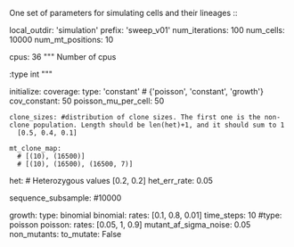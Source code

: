 One set of parameters for simulating cells and their lineages
::

  local_outdir: 'simulation'
  prefix: 'sweep_v01'
  num_iterations: 100
  num_cells: 10000
  num_mt_positions: 10

  cpus: 36
  """ Number of cpus

  :type int
  """

  initialize:
    coverage:
      type: 'constant' # {'poisson', 'constant', 'growth'}
      cov_constant: 50
      poisson_mu_per_cell: 50

    clone_sizes: #distribution of clone sizes. The first one is the non-clone population. Length should be len(het)+1, and it should sum to 1
      [0.5, 0.4, 0.1]

    mt_clone_map:
      # [(10), (16500)]
      # [(10), (16500), (16500, 7)]

  het: # Heterozygous values
    [0.2, 0.2]
  het_err_rate: 0.05


  sequence_subsample: #10000

  growth:
    type: binomial
    binomial:
      rates: [0.1, 0.8, 0.01]
      time_steps: 10
    #type: poisson
    poisson:
      rates: [0.05, 1, 0.9]
    mutant_af_sigma_noise: 0.05
    non_mutants:
      to_mutate: False


